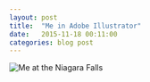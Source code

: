```yaml
---
layout: post
title:  "Me in Adobe Illustrator"
date:   2015-11-18 00:11:00
categories: blog post
---
```


![Me at the Niagara Falls](http://homepage.lnu.se/student/tj22fe/kurs/1me402/MeAndMyself.png)
